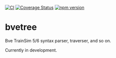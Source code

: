 [![CI](https://github.com/aoisupersix/bvetree/actions/workflows/ci.yml/badge.svg)](https://github.com/aoisupersix/bvetree/actions/workflows/ci.yml)
[![Coverage Status](https://coveralls.io/repos/github/aoisupersix/bvetree/badge.svg?branch=master)](https://coveralls.io/github/aoisupersix/bvetree?branch=master)
[![npm version](https://badge.fury.io/js/bvetree.svg)](https://badge.fury.io/js/bvetree)

# bvetree

Bve TrainSim 5/6 syntax parser, traverser, and so on.

Currently in development.
